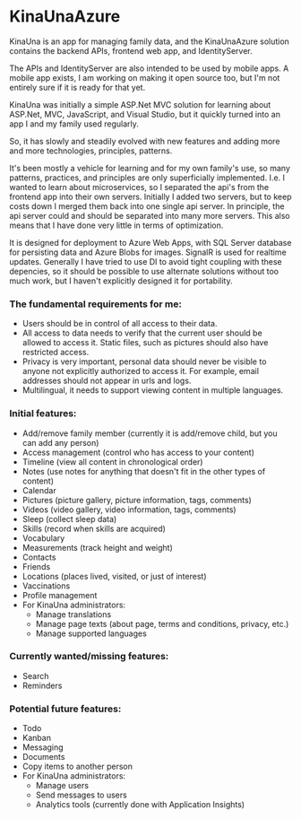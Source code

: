 # KinaUnaAzure


KinaUna is an app for managing family data, and the KinaUnaAzure solution contains the backend APIs, frontend web app, and IdentityServer.


The APIs and IdentityServer are also intended to be used by mobile apps.
A mobile app exists, I am working on making it open source too, but I'm not entirely sure if it is ready for that yet.


KinaUna was initially a simple ASP.Net MVC solution for learning about ASP.Net, MVC, JavaScript, and Visual Studio, but it quickly turned into an app I and my family used regularly.


So, it has slowly and steadily evolved with new features and adding more and more technologies, principles, patterns.

It's been mostly a vehicle for learning and for my own family's use, so many patterns, practices, and principles are only superficially implemented. I.e. I wanted to learn about microservices, so I separated the api's from the frontend app into their own servers. 
Initially I added two servers, but to keep costs down I merged them back into one single api server. In principle, the api server could and should be separated into many more servers.
This also means that I have done very little in terms of optimization.

It is designed for deployment to Azure Web Apps, with SQL Server database for persisting data and Azure Blobs for images. SignalR is used for realtime updates.
Generally I have tried to use DI to avoid tight coupling with these depencies, so it should be possible to use alternate solutions without too much work, but I haven't explicitly designed it for portability.


### The fundamental requirements for me:
- Users should be in control of all access to their data.
- All access to data needs to verify that the current user should be allowed to access it. Static files, such as pictures should also have restricted access.
- Privacy is very important, personal data should never be visible to anyone not explicitly authorized to access it. For example, email addresses should not appear in urls and logs.
- Multilingual, it needs to support viewing content in multiple languages.

### Initial features:
- Add/remove family member (currently it is add/remove child, but you can add any person)
- Access management (control who has access to your content)
- Timeline (view all content in chronological order)
- Notes (use notes for anything that doesn't fit in the other types of content)
- Calendar
- Pictures (picture gallery, picture information, tags, comments)
- Videos (video gallery, video information, tags, comments)
- Sleep (collect sleep data)
- Skills (record when skills are acquired)
- Vocabulary
- Measurements (track height and weight)
- Contacts
- Friends
- Locations (places lived, visited, or just of interest)
- Vaccinations
- Profile management
- For KinaUna administrators: 
    - Manage translations
    - Manage page texts (about page, terms and conditions, privacy, etc.)
    - Manage supported languages


### Currently wanted/missing features:
- Search
- Reminders


### Potential future features:
- Todo
- Kanban
- Messaging
- Documents
- Copy items to another person
- For KinaUna administrators: 
    - Manage users
    - Send messages to users
    - Analytics tools (currently done with Application Insights)

